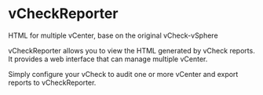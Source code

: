 # vCheckReporter
HTML for multiple vCenter, base on the original vCheck-vSphere

vCheckReporter allows you to view the HTML generated by vCheck reports.
It provides a web interface that can manage multiple vCenter.

Simply configure your vCheck to audit one or more vCenter and export reports to vCheckReporter.
